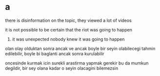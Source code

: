 # a

there is disinformation on the topic, they viewed a lot of videos

it is not possible to be certain that the riot was going to happen

1. it was unexpected nobody knew it was going to happen

olan olay olduktan sonra ancak ve ancak boyle bir seyin olabilecegi tahmin edilebilir, boyle bi baglanti ancak sonra kurulabilir

oncesinde kurmak icin surekli arastirma yapmak gerekir bu da mumkun degildir, bir sey olana kadar o seyin olacagini bilemezsin